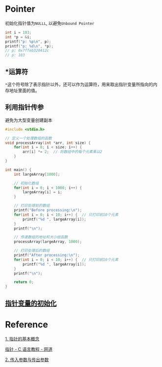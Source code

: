 # Pointer

初始化指针值为`NULLL`, 以避免`Unbound Pointer`

```c
int i = 103;
int *p = &i;
printf("p: %p\n", p);
printf("p: %d\n", *p);
// p: 0x7ffeb320412c
// p: 103
```

## *运算符
`*`这个符号除了表示指针以外，还可以作为运算符，用来取出指针变量所指向的内存地址里面的值。

## 利用指针传参
避免为大型变量创建副本
```c
#include <stdio.h>

// 定义一个处理数组的函数
void processArray(int *arr, int size) {
    for(int i = 0; i < size; i++) {
        arr[i] *= 2;  // 将数组中的每个元素乘以2
    }
}

int main() {
    int largeArray[1000];

    // 初始化数组
    for(int i = 0; i < 1000; i++) {
        largeArray[i] = i;
    }

    // 打印处理前的数组
    printf("Before processing:\n");
    for(int i = 0; i < 10; i++) {  // 只打印前10个元素
        printf("%d ", largeArray[i]);
    }
    printf("\n");

    // 传递数组的地址和大小给函数
    processArray(largeArray, 1000);

    // 打印处理后的数组
    printf("After processing:\n");
    for(int i = 0; i < 10; i++) {  // 只打印前10个元素
        printf("%d ", largeArray[i]);
    }
    printf("\n");

    return 0;
}
```
## [指针变量的初始化]( https://wangdoc.com/clang/pointer#%E6%8C%87%E9%92%88%E5%8F%98%E9%87%8F%E7%9A%84%E5%88%9D%E5%A7%8B%E5%8C%96 )

# Reference

[1. 指针的基本概念]( https://akaedu.github.io/book/ch23s01.html )

[指针 - C 语言教程 - 网道]( https://wangdoc.com/clang/pointer )

[2. 传入参数与传出参数]( https://akaedu.github.io/book/ch24s02.html )